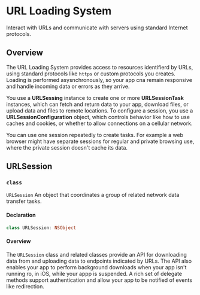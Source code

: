 # URL Loading System

Interact with URLs and communicate with servers using standard Internet protocols.

## Overview

The URL Loading System provides access to resources identifierd by URLs, using standard protocols like `https` or custom protocols you creates. Loading is performed asysnchronously, so your app cna remain responsive and handle incoming data or errors as they arrive.

You use a __URLSessing__ instance to create one or more __URLSessionTask__ instances, which can fetch and return data to your app, download files, or upload data and files to remote locations. To configure a session, you use a __URLSessionConfiguration__ object, which controls behavior like how to use caches and cookies, or whether to allow connections on a cellular network.

You can use one session repeatedly to create tasks. For example a web browser might have separate sessions for regular and private browsing use, where the private session doesn't cache its data.

## URLSession

### `class`

`URLSession` An object that coordinates a group of related network data transfer tasks.

#### Declaration

```Swift
class URLSession: NSObject
```

#### Overview

The `URLSession` class and related classes provide an API for downloading data from and uploading data to endpoints indicated by URLs. The API also enables your app to perform background downloads when your app isn't running ro, in iOS, while your appp is suspended. A rich set of delegate methods support authentication and allow your app to be notified of events like redirection.
